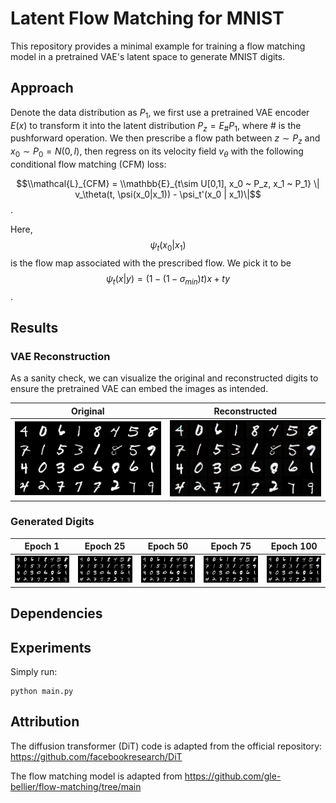 # Latent Flow Matching for MNIST

This repository provides a minimal example for training a flow matching model in a pretrained VAE's latent space to generate MNIST digits. 

## Approach

Denote the data distribution as $P_1$, we first use a pretrained VAE encoder $E(x)$ to transform it into the latent distribution $P_z = E_\#P_1$, where $\#$ is the pushforward operation. We then prescribe a flow path between $z \sim P_z$ and $x_0 \sim P_0 = N(0,I)$, then regress on its velocity field $v_\theta$ with the following conditional flow matching (CFM) loss:


$$\\mathcal{L}_{CFM} = \\mathbb{E}_{t\sim U[0,1], x_0 ~ P_z, x_1 ~ P_1} \| v_\theta(t, \psi(x_0|x_1)) - \psi_t'(x_0 | x_1)\|$$.

Here, $$\psi_t(x_0|x_1)$$ is the flow map associated with the prescribed flow. We pick it to be $$\psi_t(x|y) = (1-(1-\sigma_{min})t)x + ty$$.


## Results


### VAE Reconstruction

As a sanity check, we can visualize the original and reconstructed digits to ensure the pretrained VAE can embed the images as intended.

| Original  | Reconstructed |
| ------------- | ------------- |
| ![result](figures/orig.png)  | ![result](figures/rec.png) |

### Generated Digits

| Epoch 1  | Epoch 25 | Epoch 50 | Epoch 75 | Epoch 100 |
| ------------- | ------------- | ------------- | ------------- |------------- | 
| ![result](figures/orig.png)  | ![result](figures/rec.png) | ![result](figures/orig.png)  | ![result](figures/rec.png) | ![result](figures/rec.png) |


## Dependencies


## Experiments

Simply run:

```
python main.py
```

## Attribution

The diffusion transformer (DiT) code is adapted from the official repository: https://github.com/facebookresearch/DiT

The flow matching model is adapted from https://github.com/gle-bellier/flow-matching/tree/main